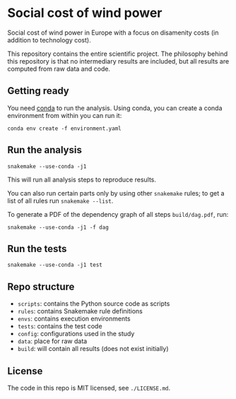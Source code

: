 # Social cost of wind power

Social cost of wind power in Europe with a focus on disamenity costs (in addition to technology cost).

This repository contains the entire scientific project. The philosophy behind this repository is that no intermediary results are included, but all results are computed from raw data and code.

## Getting ready

You need [conda](https://conda.io/docs/index.html) to run the analysis. Using conda, you can create a conda environment from within you can run it:

    conda env create -f environment.yaml

## Run the analysis

    snakemake --use-conda -j1

This will run all analysis steps to reproduce results.

You can also run certain parts only by using other `snakemake` rules; to get a list of all rules run `snakemake --list`.

To generate a PDF of the dependency graph of all steps `build/dag.pdf`, run:

    snakemake --use-conda -j1 -f dag

## Run the tests

    snakemake --use-conda -j1 test

## Repo structure

* `scripts`: contains the Python source code as scripts
* `rules`: contains Snakemake rule definitions
* `envs`: contains execution environments
* `tests`: contains the test code
* `config`: configurations used in the study
* `data`: place for raw data
* `build`: will contain all results (does not exist initially)

## License

The code in this repo is MIT licensed, see `./LICENSE.md`.
